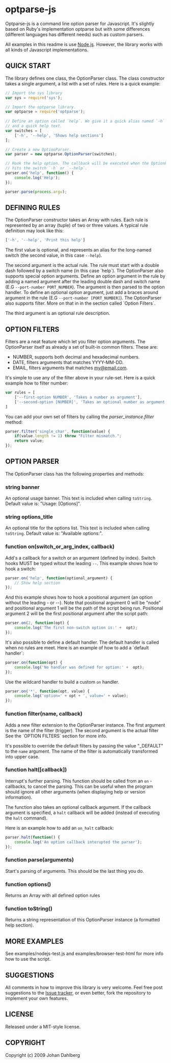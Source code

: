 optparse-js
===========

Optparse-js is a command line option parser for Javascript. It's slightly based on Ruby's implementation optparse but with some differences (different languages has different needs) such as custom parsers. 

All examples in this readme is use [Node.js](http://nodejs.org/). However, the library works with all kinds of Javascript implementations.


QUICK START
-----------

The library defines one class, the OptionParser class. The class constructor takes a single argument, a list with a set of rules. Here is a quick example:

```JavaScript
// Import the sys library
var sys = require('sys');

// Import the optparse library.
var optparse = require('optparse');
	
// Define an option called `help`. We give it a quick alias named `-h` 	
// and a quick help text.
var switches = [
	['-h', '--help', 'Shows help sections']
];

// Create a new OptionParser.
var parser = new optparse.OptionParser(switches);

// Hook the help option. The callback will be executed when the OptionParser 
// hits the switch `-h` or `--help`. 
parser.on('help', function() {
	console.log('Help');
});

parser.parse(process.argv);
```

DEFINING RULES
--------------
The OptionParser constructor takes an Array with rules. Each rule is represented by an array (tuple) of two or three values. A typical rule definition may look like this:

```JavaScript
['-h', '--help', 'Print this help']
```
	
The first value is optional, and represents an alias for the long-named switch (the second value, in this case `--help`). 

The second argument is the actual rule. The rule must start with a double dash followed by a switch name (in this case ´help´). The OptionParser also supports special option arguments. Define an option argument in the rule by adding a named argument after the leading double dash and switch name (E.G `--port-number PORT_NUMBER`). The argument is then parsed to the option handler. To define an optional option argument, just add a braces around argument in the rule (E.G `--port-number [PORT_NUMBER]`). The OptionParser also supports filter. More on that in in the section called ´Option Filters´.

The third argument is an optional rule description. 


OPTION FILTERS
--------------
Filters are a neat feature which let you filter option arguments. The OptionParser itself as already a set of built-in common filters. These are:

- NUMBER, supports both decimal and hexadecimal numbers.
- DATE, filters arguments that matches YYYY-MM-DD. 
- EMAIL, filters arguments that matches my@email.com.
 
It's simple to use any of the filter above in your rule-set. Here is a quick example how to filter number: 

```JavaScript
var rules = [
	['--first-option NUMBER', 'Takes a number as argument'],
	['--second-option [NUMBER]', 'Takes an optional number as argument']
]
```

You can add your own set of filters by calling the *parser_instance.filter* method:

```JavaScript
parser.filter('single_char', function(value) {
	if(value.length != 1) throw "Filter mismatch.";
	return value;
});
```

OPTION PARSER
-------------
The OptionParser class has the following properties and methods:

### string banner
An optional usage banner. This text is included when calling `toString`. Default value is: "Usage: [Options]".


### string options_title
An optional title for the options list. This text is included when calling `toString`. Default value is: "Available options:".


### function on(switch_or_arg_index, callback)
Add's a callback for a switch or an argument (defined by index). Switch hooks MUST be typed witout the leading `--`. This example shows how to hook a switch:

```JavaScript
parser.on('help', function(optional_argument) {
	// Show help section
});
```

And this example shows how to hook a positional argument (an option without the leading - or --).
Note that positional argument 0 will be "node" and positional argument 1 will be the path of the
script being run. Positional argument 2 will be the first positional argument after the script path: 

```JavaScript
parser.on(2, function(opt) {
	console.log('The first non-switch option is:' +  opt);
});
```
	
It's also possible to define a default handler. The default handler is called when no rules are meet. Here is an example of how to add a ´default handler´:

```JavaScript
parser.on(function(opt) {
	console.log('No handler was defined for option:' +  opt);
});
```
	
Use the wildcard handler to build a custom `on` handler.

```JavaScript
parser.on('*', function(opt, value) {
	console.log('option=' + opt + ', value=' + value);
});
```
	
### function filter(name, callback)
Adds a new filter extension to the OptionParser instance. The first argument is the name of the filter (trigger). The second argument is the actual filter  See the ´OPTION FILTERS´ section for more info. 

It's possible to override the default filters by passing the value "_DEFAULT" to the `name` argument. The name of the filter is automatically transformed into upper case.


### function halt([callback]) 
Interrupt's further parsing. This function should be called from an `on` -callbacks, to cancel the parsing. This can be useful when the program should ignore all other arguments (when displaying help or version information).

The function also takes an optional callback argument. If the callback argument is specified, a `halt` callback will be added (instead of executing the `halt` command).

Here is an example how to add an `on_halt` callback:

```JavaScript
parser.halt(function() {
	console.log('An option callback interupted the parser');
});
```
	
### function parse(arguments)
Start's parsing of arguments. This should be the last thing you do.


### function options()
Returns an Array with all defined option rules 


### function toString()
Returns a string representation of this OptionParser instance (a formatted help section).


MORE EXAMPLES
-------------
See examples/nodejs-test.js and examples/browser-test-html for more info how to
use the script. 


SUGGESTIONS
-----------
All comments in how to improve this library is very welcome. Feel free post  suggestions to the [Issue tracker](http://github.com/jfd/optparse-js/issues), or even better, fork the repository to implement your own features.


LICENSE
-------
Released under a MIT-style license.


COPYRIGHT
---------
Copyright (c) 2009 Johan Dahlberg
